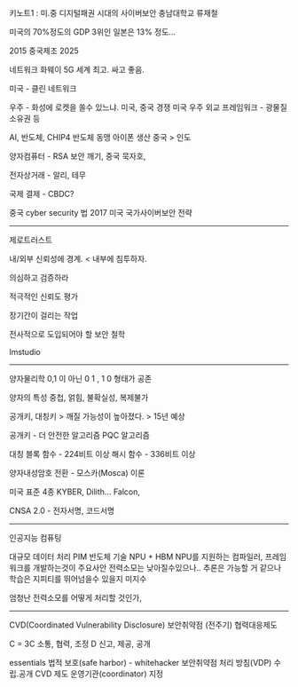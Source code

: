 키노트1 : 미.중 디지털패권 시대의 사이버보안
충남대학교 류재철

미국의 70%정도의 GDP
3위인 일본은 13% 정도...

2015 중국제조 2025

네트워크 화웨이 5G 세계 최고. 싸고 좋음.
 
미국 - 클린 네트워크

우주 - 화성에 로켓을 쏠수 있느냐. 미국, 중국 경쟁
미국 우주 외교 프레임워크 - 광물질 소유권 등

AI, 반도체, CHIP4 반도체 동맹 
아이폰 생산 중국 > 인도 

양자컴퓨터 - RSA 보안 깨기,  중국 묵자호, 

전자상거래 - 알리, 테무 

국제 결제 - CBDC?

중국 cyber security 법 2017 
미국 국가사이버보안 전략

---

제로트러스트

내/외부 신뢰성에 경계. < 내부에 침투하자.

의심하고 검증하라

적극적인 신뢰도 평가

장기간이 걸리는 작업

전사적으로 도입되어야 할 보안 철학

lmstudio

---

양자물리학
0,1 이 아닌 0 1 , 1 0 형태가 공존 

양자의 특성
	중첩, 얽힘, 불확실성, 복제불가

공개키, 대칭키 > 깨질 가능성이 높아졌다.    > 15년 예상   

공개키 - 더 안전한 알고리즘
PQC 알고리즘

대칭 블록 함수 - 224비트 이상
     해시 함수 - 336비트 이상

양자내성암호 전환 - 모스카(Mosca) 이론

미국 표준 4종 
KYBER, Dilith... Falcon,  

CNSA 2.0 - 전자서명, 코드서명

---

인공지능 컴퓨팅

대규모 데이터 처리
PIM 반도체 기술
	NPU + HBM
	NPU를 지원하는 컴파일러, 프레임워크를 개발하는것이 주요사안
	전력소모는 낮아질수있으나..
	추론은 가능할 거 같으나 학습은 지피티를 뛰어넘을수 있을지 미지수

엄청난 전력소모를 어떻게 처리할 것인가,

---

CVD(Coordinated Vulnerability Disclosure)
보안취약점 (전주기) 협력대응제도

C = 3C
소통, 협력, 조정
D 
신고, 제공, 공개

essentials
	법적 보호(safe harbor) - whitehacker
	보안취약점 처리 방침(VDP) 수립.공개
	CVD 제도 운영기관(coordinator) 지정

